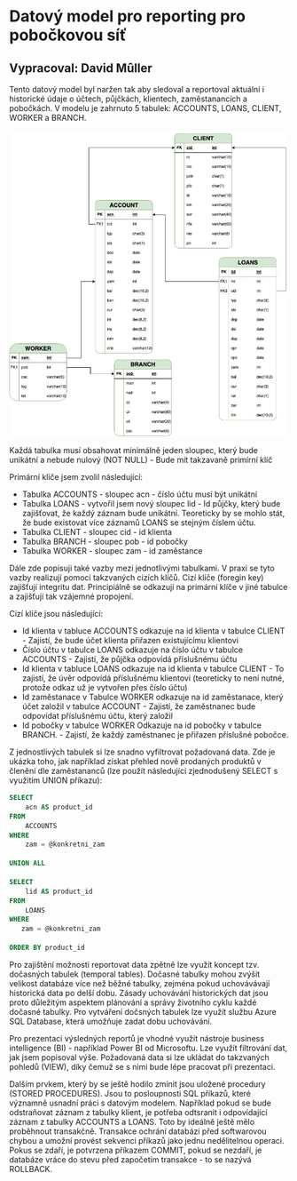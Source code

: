 # Datový model pro reporting pro pobočkovou síť

## Vypracoval: David Mûller

Tento datový model byl naržen tak aby sledoval a reportoval aktuální i historické údaje o účtech, půjčkách, klientech, zaměstanancích a pobočkách. V modelu je zahrnuto 5 tabulek: ACCOUNTS, LOANS, CLIENT, WORKER a BRANCH.

![datovy_model](datovy_model.jpg "datovy_model")

Každá tabulka musí obsahovat minimálně jeden sloupec, který bude unikátní a nebude nulový (NOT NULL) - Bude mít takzavaně primírní klíč

Primární klíče jsem zvolil následující:

- Tabulka ACCOUNTS - sloupec acn - číslo účtu musí být unikátní
- Tabulka LOANS -  vytvořil jsem nový sloupec lid - Id půjčky, který bude zajišťovat, že každý záznam bude unikátní. Teoreticky by se mohlo stát, že bude existovat více záznamů LOANS se stejným číslem účtu.
- Tabulka CLIENT - sloupec cid - id klienta
- Tabulka BRANCH - sloupec pob - id pobočky
- Tabulka WORKER - sloupec zam - id zaměstance

Dále zde popisuji také vazby mezi jednotlivými tabulkami. V praxi se tyto vazby realizují pomocí takzvaných cizích klíčů. Cizí klíče (foregin key) zajišťují integritu dat. Principiálně se odkazují na primární klíče v jiné tabulce a zajišťují tak vzájemné propojení.

Cizí klíče jsou následující:

- Id klienta v tabluce ACCOUNTS odkazuje na id klienta v tabulce CLIENT - Zajistí, že bude účet klienta přiřazen existujícímu klientovi
- Číslo účtu v tabulce LOANS odkazuje na číslo účtu v tabulce ACCOUNTS - Zajistí, že půjčka odpovídá příslušnému účtu
- Id klienta v tabluce LOANS odkazuje na id klienta v tabulce CLIENT - To zajistí, že úvěr odpovídá příslušnému klientovi (teoreticky to není nutné, protože odkaz už je vytvořen přes číslo účtu)
- Id zaměstanace v Tabulce WORKER odkazuje na id zaměstanace, který účet založil v tabulce ACCOUNT - Zajistí, že zaměstnanec bude odpovídat příslušnému účtu, který založil
- Id pobočky v tabulce WORKER Odkazuje na id pobočky v tabulce BRANCH. -  Zajistí, že každý zaměstnanec je přiřazen příslušné pobočce.

Z jednostlivých tabulek si lze snadno vyfiltrovat požadovaná data. Zde je ukázka toho, jak například získat přehled nově prodaných produktů v členění dle zaměstananců (lze použít následující zjednodušený SELECT s využitím UNION příkazu):

```sql
SELECT
    acn AS product_id
FROM
    ACCOUNTS
WHERE
    zam = @konkretni_zam

UNION ALL

SELECT
    lid AS product_id
FROM
    LOANS
WHERE
   zam = @konkretni_zam

ORDER BY product_id
```

Pro zajištění možnosti reportovat data zpětně lze využít koncept tzv. dočasných tabulek (temporal tables). Dočasné tabulky mohou zvýšit velikost databáze více než běžné tabulky, zejména pokud uchovávávají historická data po delší dobu. Zásady uchovávání historických dat jsou proto důležitým aspektem plánování a správy životního cyklu každé dočasné tabulky. Pro vytváření dočsných tabulek lze využít službu Azure SQL Database, která umožňuje zadat dobu uchovávání.

Pro prezentaci výsledných reportů je vhodné využít nástroje business intelligence (BI) - například Power BI od Microsoftu. Lze využít filtrování dat, jak jsem popisoval výše. Požadovaná data si lze ukládat do takzvaných pohledů (VIEW), díky čemuž se s nimi bude lépe pracovat při prezentaci.

Dalším prvkem, který by se ještě hodilo zmínit jsou uložené procedury (STORED PROCEDURES). Jsou to posloupnosti SQL příkazů, které významně usnadní práci s datovým modelem. Například pokud se bude odstraňovat záznam z tabulky klient, je potřeba odtsranit i odpovídající záznam z tabulky ACCOUNTS a LOANS. Toto by ideálně ještě mělo proběhnout transakčně. Transakce ochrání databázi před softwarovou chybou a umožní provést sekvenci příkazů jako jednu nedělitelnou operaci. Pokus se zdaří, je potvrzena příkazem COMMIT, pokud se nezdaří, je databáze vráce do stevu před započetím transakce - to se nazývá ROLLBACK.
